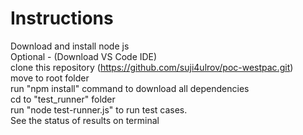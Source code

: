 # Instructions

Download and install node js  
Optional - (Download VS Code IDE)  
clone this repository (https://github.com/suji4ulrov/poc-westpac.git)  
move to root folder  
run "npm install" command to download all dependencies  
cd to "test_runner" folder  
run "node test-runner.js" to run test cases.    
See the status of results on terminal  


